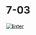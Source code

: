 # 7-03
[![linter](https://github.com/DavidP-H/7-03/workflows/linter/badge.svg)](https://github.com/marketplace/actions/super-linter)
